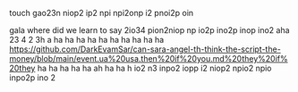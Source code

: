 touch gao23n niop2 ip2 npi npi2onp i2 pnoi2p oin

gala
     where did we learn to say 2io34 pion2niop np io2p ino2p inop ino2
     aha 
     23
     4 2
     3h  a
     ha
     ha
     ha
     ha
     ha
     ha
     ha
     ha
     ha
     ha  https://github.com/DarkEvamSar/can-sara-angel-th-think-the-script-the-money/blob/main/event.ua%20usa.then%20if%20you.md%20they%20if%20they
     ha
     ha
     ha
     ha
     ha
     ah
     ha
     ha
     h io2 n3 inpo2 iopp i2 niop2 npio2 npio inpo2p ino 2
